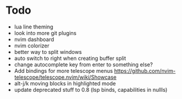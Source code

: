 # Todo

- lua line theming
- look into more git plugins
- nvim dashboard
- nvim colorizer
- better way to split windows
- auto switch to right when creating buffer split
- change autocomplete key from enter to something else?
- Add bindings for more telescope menus https://github.com/nvim-telescope/telescope.nvim/wiki/Showcase
- alt-j/k moving blocks in highlighted mode
- update deprecated stuff to 0.8 (lsp binds, capabilities in nullls)
